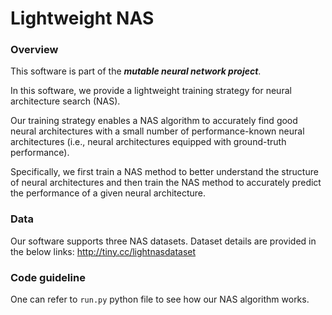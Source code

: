 # Lightweight NAS
### Overview
This software is part of the ***mutable neural network project***.

In this software, we provide a lightweight training strategy for neural architecture search (NAS). 

Our training strategy enables a NAS algorithm to accurately find good neural architectures with a small number of performance-known neural architectures (i.e., neural architectures equipped with ground-truth performance).

Specifically, we first train a NAS method to better understand the structure of neural architectures and then train the NAS method to accurately predict the performance of a given neural architecture.

### Data
Our software supports three NAS datasets.
Dataset details are provided in the below links:
http://tiny.cc/lightnasdataset


### Code guideline

One can refer to ```run.py``` python file to see how our NAS algorithm works.
